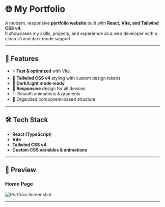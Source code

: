 # 🌐 My Portfolio

A modern, responsive **portfolio website** built with **React, Vite, and Tailwind CSS v4**.  
It showcases my skills, projects, and experience as a web developer with a clean UI and dark mode support.

---

## 🚀 Features
- ⚡ **Fast & optimized** with Vite
- 🎨 **Tailwind CSS v4** styling with custom design tokens
- 🌙 **Dark/Light mode ready**
- 📱 **Responsive** design for all devices
- ✨ Smooth animations & gradients
- 📂 Organized component-based structure

---

## 🛠️ Tech Stack
- **React (TypeScript)**
- **Vite**
- **Tailwind CSS v4**
- **Custom CSS variables & animations**

---

## 📸 Preview
### Home Page  
![Portfolio Screenshot](./screenshots/home.png)

---
